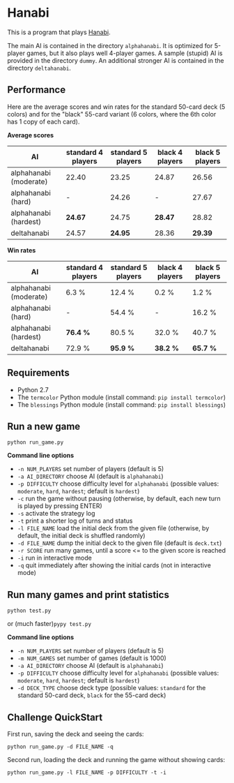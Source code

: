 Hanabi
=====================

This is a program that plays [Hanabi](https://boardgamegeek.com/boardgame/98778/hanabi).

The main AI is contained in the directory `alphahanabi`. It is optimized for 5-player games, but it also plays well 4-player games.
A sample (stupid) AI is provided in the directory `dummy`.
An additional stronger AI is contained in the directory `deltahanabi`.


Performance
---------------------

Here are the average scores and win rates for the standard 50-card deck (5 colors) and for the "black" 55-card variant (6 colors, where the 6th color has 1 copy of each card).

**Average scores**

 AI                    | standard 4 players | standard 5 players | black 4 players | black 5 players |
-----------------------|--------------------|--------------------|-----------------|-----------------|
alphahanabi (moderate) | 22.40              | 23.25              | 24.87           | 26.56           |
alphahanabi (hard)     | -                  | 24.26              | -               | 27.67           |
alphahanabi (hardest)  | **24.67**          | 24.75              | **28.47**       | 28.82           |
deltahanabi            | 24.57              | **24.95**          | 28.36           | **29.39**       |

**Win rates**

 AI                    | standard 4 players | standard 5 players | black 4 players | black 5 players |
-----------------------|--------------------|--------------------|-----------------|-----------------|
alphahanabi (moderate) | 6.3 %              | 12.4 %             | 0.2 %           | 1.2 %           |
alphahanabi (hard)     | -                  | 54.4 %             | -               | 16.2 %          |
alphahanabi (hardest)  | **76.4 %**         | 80.5 %             | 32.0 %          | 40.7 %          |
deltahanabi            | 72.9 %             | **95.9 %**         | **38.2 %**      | **65.7 %**      |


Requirements
---------------------
* Python 2.7
* The `termcolor` Python module (install command: `pip install termcolor`)
* The `blessings` Python module (install command: `pip install blessings`)

Run a new game
---------------------
`python run_game.py`

**Command line options**
* `-n NUM_PLAYERS` set number of players (default is 5)
* `-a AI_DIRECTORY` choose AI (default is `alphahanabi`)
* `-p DIFFICULTY` choose difficulty level for `alphahanabi` (possible values: `moderate`, `hard`, `hardest`; default is `hardest`)
* `-c` run the game without pausing (otherwise, by default, each new turn is played by pressing ENTER)
* `-s` activate the strategy log
* `-t` print a shorter log of turns and status
* `-l FILE_NAME` load the initial deck from the given file (otherwise, by default, the initial deck is shuffled randomly)
* `-d FILE_NAME` dump the initial deck to the given file (default is `deck.txt`)
* `-r SCORE` run many games, until a score <= to the given score is reached
* `-i` run in interactive mode
* `-q` quit immediately after showing the initial cards (not in interactive mode)



Run many games and print statistics
---------------------
`python test.py`

or (much faster)`pypy test.py`

**Command line options**
* `-n NUM_PLAYERS` set number of players (default is 5)
* `-m NUM_GAMES` set number of games (default is 1000)
* `-a AI_DIRECTORY` choose AI (default is `alphahanabi`)
* `-p DIFFICULTY` choose difficulty level for `alphahanabi` (possible values: `moderate`, `hard`, `hardest`; default is `hardest`)
* `-d DECK_TYPE` choose deck type (possible values: `standard` for the standard 50-card deck, `black` for the 55-card deck)



Challenge QuickStart
---------------------
First run, saving the deck and seeing the cards:

`python run_game.py -d FILE_NAME -q`

Second run, loading the deck and running the game without showing cards:

`python run_game.py -l FILE_NAME -p DIFFICULTY -t -i`

